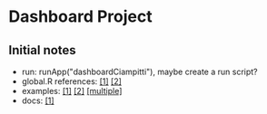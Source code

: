 # Dashboard Project

## Initial notes

* run: runApp("dashboardCiampitti"), maybe create a run script?
* global.R references: [[1]](https://mraess.rbind.io/2018/07/the-awesomeness-that-is-the-global-r-file-or-how-to-clean-up-your-shiny-app/) [[2]](https://shiny.rstudio.com/articles/scoping.html)
* examples: [[1]](https://github.com/rstudio/shiny-examples/tree/main/086-bus-dashboard) [[2]](https://github.com/rstudio/shiny-examples/tree/main/087-crandash) [[multiple]](https://www.r-bloggers.com/2022/03/r-shiny-in-life-sciences-top-7-dashboard-examples/)
* docs: [[1]](https://rstudio.github.io/shinydashboard/get_started.html)
